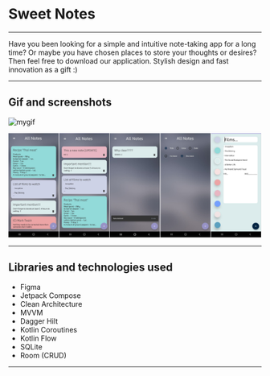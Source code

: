 # Sweet Notes
***
Have you been looking for a simple and intuitive note-taking app for a long time? Or maybe you have chosen places to store your thoughts or desires? Then feel free to download our application. Stylish design and fast innovation as a gift :)
***


## Gif and screenshots

![mygif](https://media.giphy.com/media/S4QxZLMHOZbw0eUopk/giphy.gif)

![logo](logoforgithub.png)


*** 


## Libraries and technologies used


* Figma
* Jetpack Compose
* Clean Architecture
* MVVM
* Dagger Hilt
* Kotlin Coroutines
* Kotlin Flow
* SQLite
* Room (CRUD)


***